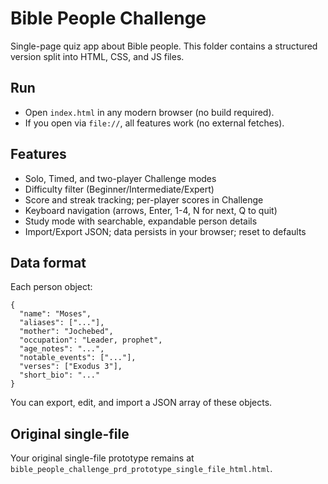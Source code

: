 # Bible People Challenge

Single-page quiz app about Bible people. This folder contains a structured version split into HTML, CSS, and JS files.

## Run

- Open `index.html` in any modern browser (no build required).
- If you open via `file://`, all features work (no external fetches).

## Features

- Solo, Timed, and two-player Challenge modes
- Difficulty filter (Beginner/Intermediate/Expert)
- Score and streak tracking; per-player scores in Challenge
- Keyboard navigation (arrows, Enter, 1-4, N for next, Q to quit)
- Study mode with searchable, expandable person details
- Import/Export JSON; data persists in your browser; reset to defaults

## Data format

Each person object:

```
{
  "name": "Moses",
  "aliases": ["..."],
  "mother": "Jochebed",
  "occupation": "Leader, prophet",
  "age_notes": "...",
  "notable_events": ["..."],
  "verses": ["Exodus 3"],
  "short_bio": "..."
}
```

You can export, edit, and import a JSON array of these objects.

## Original single-file

Your original single-file prototype remains at `bible_people_challenge_prd_prototype_single_file_html.html`.

